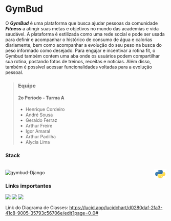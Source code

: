 # GymBud

O ***__GymBud__*** é uma plataforma que busca ajudar pessoas da comunidade ***Fitness*** a atingir suas metas e objetivos no mundo das academias e vida saudável. A plataforma é estilizada como uma rede social e pode ser usada para definir e acompanhar o histórico de consumo de água e calorias diariamente, bem como acompanhar a evolução do seu peso na busca do peso informado como desejado. Para engajar e incentivar a rotina fit, o Gymbud também contem uma aba onde os usuários podem compartilhar sua rotina, postando fotos de treinos, receitas e notícias. Além disso, também é possível acessar funcionalidades voltadas para a evolução pessoal.

> ### Equipe
> #### 2o Período - Turma A
> - Henrique Cordeiro
> - André Sousa
> - Geraldo Ferraz
> - Arthur Freire
> - Igor Amaral
> - Arthur Padilha
> - Alycia Lima

### Stack 

<div style="display: inline_block"><br>
  <img align="right" alt="gymbud-Python" height="30" width="40" src="https://raw.githubusercontent.com/devicons/devicon/master/icons/python/python-original.svg">
  <img align="center" alt="gymbud-Django" height="30" width="40" src="https://icongr.am/devicon/django-original.svg?size=128&color=currentColor">



### Links importantes
 <div> 
 
  <a href="https://www.figma.com/file/9cpLvcqoB6CJjRUXmC9CrT/Lo-Fi-GymBud?node-id=0%3A1" target="_blank"><img src="https://img.shields.io/badge/Figma-F24E1E?style=for-the-badge&logo=figma&logoColor=white" target="_blank"></a>
  <a href="https://app-gymbud.herokuapp.com/" target="_blank"><img src="https://img.shields.io/badge/Heroku-430098?style=for-the-badge&logo=heroku&logoColor=white" target="_blank"></a>
 <a href="https://gymbud.atlassian.net/jira/software/projects/GYMBUD/boards/1" target="_blank"><img src="https://img.shields.io/badge/jira-%230A0FFF.svg?style=for-the-badge&logo=jira&logoColor=white" target="_blank"></a> 
 
 
</div>

Link do Diagrama de Classes: https://lucid.app/lucidchart/d0280daf-2fa3-41c8-9005-35793c56706e/edit?page=0_0#

